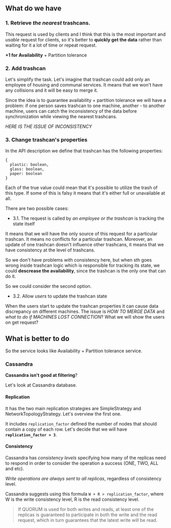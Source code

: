 ## What do we have

### 1. Retrieve *the nearest* trashcans.

This request is used by clients and I think that this is the most important and _usable_ request for clients,
so it's better to __quickly get the data__ rather than waiting for it a lot of time or repeat request.

__+1 for Availability__ + Partition tolerance

### 2. Add trashcan

Let's simplify the task. Let's imagine that trashcan could add only an employee of housing and communal services.
It means that we won't have any collisions and it will be easy to merge it.

Since the idea is to guarantee availability + partition tolerance we will have a problem:
if one person saves trashcan to one machine, another - to another machine,
users can catch the inconsistency of the data before synchronization while viewing the nearest trashcans.

_HERE IS THE ISSUE OF INCONSISTENCY_

### 3. Change trashcan's properties

In the API description we define that trashcan has the following properties:

```
{
  plastic: boolean,
  glass: boolean,
  paper: boolean
}
```

Each of the true value could mean that it's possible to utilize the trash of this type. 
If some of this is falsy it means that it's either full or unavailable at all.

There are two possible  cases:

- 3.1. The request is called by _an employee or the trashcan_ is tracking the state itself

It means that we will have the only source of this request for a particular trashcan. It means no conflicts
for a particular trashcan. Moreover, an update of one trashcan doesn't influence other trashcans, 
it means that we have consistency at the level of trashcans.

So we don't have problems with consistency here, but when sth goes wrong inside trashcan logic
which is responsible for tracking its state, we could __descrease the availability__,
since the trashcan is the only one that can do it.

So we could consider the second option.

- 3.2. Allow _users_ to update the trashcan state

When the users start to update the trashcan properties it can cause data discrepancy on different machines. 
The issue is _HOW TO MERGE DATA_ and _what to do if MACHINES LOST CONNECTION_? What we will show the users on get request?


##  What is better to do


So the service looks like Availability + Partition tolerance service.

### Cassandra 

__Cassandra isn't good at filtering__?

Let's look at Cassandra database.

#### Replication

It has the two main replication strategies are SimpleStrategy and NetworkTopologyStrategy.
Let's overview the first one.

It includes `replication_factor` defined the number of nodes that should contain a copy of each row.
Let's decide that we will have __`replication_factor = 3`__.

#### Consistency

Cassandra has _consistency levels_ specifying how many of the replicas need to respond in order to consider the operation a success (ONE, TWO, ALL and etc).

_Write operations are always sent to all replicas_, regardless of consistency level. 

Cassandra suggests using this formula `W + R > replication_factor`, where W is the write consistency level, R is the read consistency level.

> If QUORUM is used for both writes and reads, at least one of the replicas is guaranteed to participate in both the write and the read request,
> which in turn guarantees that the latest write will be read. 



